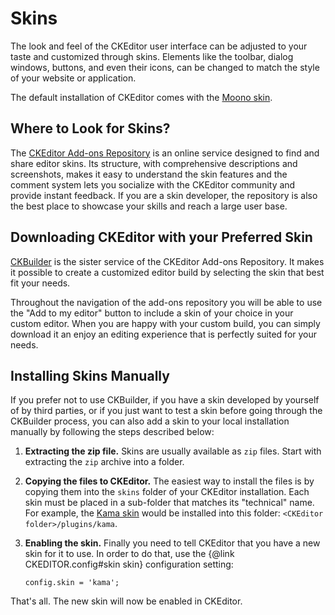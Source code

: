# Skins

The look and feel of the CKEditor user interface can be adjusted to your taste and customized through skins. Elements like the toolbar, dialog windows, buttons, and even their icons, can be changed to match the style of your website or application.

The default installation of CKEditor comes with the [Moono skin](http://ckeditor.com/addon/moono).

## Where to Look for Skins?

The [CKEditor Add-ons Repository](http://ckeditor.com/addons/skins) is an online service designed to find and share editor skins. Its structure, with comprehensive descriptions and screenshots, makes it easy to understand the skin features and the comment system lets you socialize with the CKEditor community and provide instant feedback. If you are a skin developer, the repository is also the best place to showcase your skills and reach a large user base.

## Downloading CKEditor with your Preferred Skin

[CKBuilder](http://ckeditor.com/builder) is the sister service of the CKEditor Add-ons Repository. It makes it possible to create a customized editor build by selecting the skin that best fit your needs.

Throughout the navigation of the add-ons repository you will be able to use the "Add to my editor" button to include a skin of your choice in your custom editor. When you are happy with your custom build, you can simply download it an enjoy an editing experience that is perfectly suited for your needs.

## Installing Skins Manually

If you prefer not to use CKBuilder, if you have a skin developed by yourself of by third parties, or if you just want to test a skin before going through the CKBuilder process, you can also add a skin to your local installation manually by following the steps described below:


 1. **Extracting the zip file.** Skins are usually available as `zip` files. Start with extracting the `zip` archive into a folder.

 2. **Copying the files to CKEditor.** The easiest way to install the files is by copying them into the `skins` folder of your CKEditor installation. Each skin must be placed in a sub-folder that matches its "technical" name. For example, the [Kama skin](http://ckeditor.com/addon/kama) would be installed into this folder: `<CKEditor folder>/plugins/kama`.

 3. **Enabling the skin.** Finally you need to tell CKEditor that you have a new skin for it to use. In order to do that, use the {@link CKEDITOR.config#skin skin} configuration setting:

		config.skin = 'kama';

That's all. The new skin will now be enabled in CKEditor.